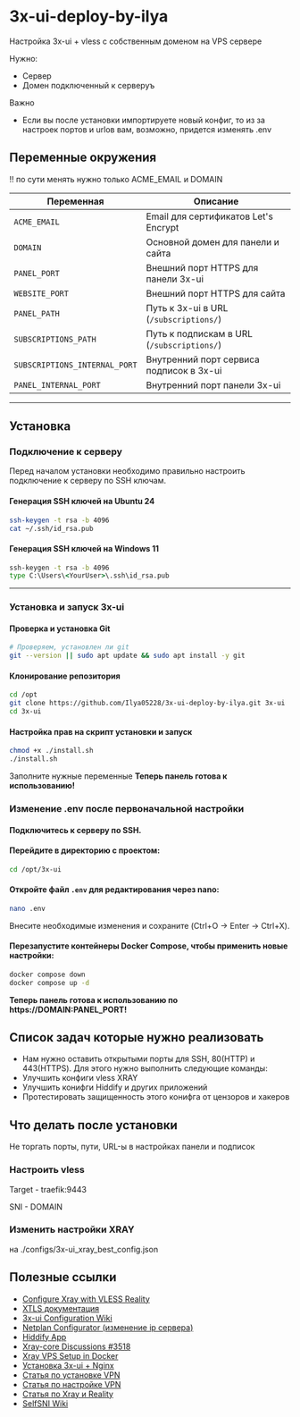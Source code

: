 # 3x-ui-deploy-by-ilya

Настройка 3x-ui + vless с собственным доменом на VPS сервере

Нужно:
- Сервер
- Домен подключенный к серверуъ

Важно
- Если вы после установки импортируете новый конфиг, то из за настроек портов и urlов вам, возможно, придется изменять .env

## Переменные окружения
!! по сути менять нужно только ACME_EMAIL и DOMAIN

| Переменная                   | Описание |
|-------------------------------|----------|
| `ACME_EMAIL`                  | Email для сертификатов Let's Encrypt |
| `DOMAIN`                      | Основной домен для панели и сайта |
| `PANEL_PORT`                  | Внешний порт HTTPS для панели 3x-ui |
| `WEBSITE_PORT`                | Внешний порт HTTPS для сайта |
| `PANEL_PATH`                  | Путь к 3x-ui в URL (`/subscriptions/`) |
| `SUBSCRIPTIONS_PATH`          | Путь к подпискам в URL (`/subscriptions/`) |
| `SUBSCRIPTIONS_INTERNAL_PORT` | Внутренний порт сервиса подписок в 3x-ui |
| `PANEL_INTERNAL_PORT`         | Внутренний порт панели 3x-ui |

---

## Установка

### Подключение к серверу

Перед началом установки необходимо правильно настроить подключение к серверу по SSH ключам.

#### Генерация SSH ключей на Ubuntu 24
```bash
ssh-keygen -t rsa -b 4096
cat ~/.ssh/id_rsa.pub
````

#### Генерация SSH ключей на Windows 11

```cmd
ssh-keygen -t rsa -b 4096
type C:\Users\<YourUser>\.ssh\id_rsa.pub
```

---

### Установка и запуск 3x-ui

#### Проверка и установка Git

```bash
# Проверяем, установлен ли git
git --version || sudo apt update && sudo apt install -y git
```

#### Клонирование репозитория

```bash
cd /opt
git clone https://github.com/Ilya05228/3x-ui-deploy-by-ilya.git 3x-ui
cd 3x-ui
```


#### Настройка прав на скрипт установки и запуск

```bash
chmod +x ./install.sh
./install.sh
```
Заполните нужные переменные
**Теперь панель готова к использованию!**

### Изменение .env после первоначальной настройки

#### Подключитесь к серверу по SSH.

#### Перейдите в директорию с проектом:

```bash
cd /opt/3x-ui
```

#### Откройте файл `.env` для редактирования через nano:

```bash
nano .env
```
Внесите необходимые изменения и сохраните (Ctrl+O → Enter → Ctrl+X).

#### Перезапустите контейнеры Docker Compose, чтобы применить новые настройки:

```bash
docker compose down
docker compose up -d
```
**Теперь панель готова к использованию по https://DOMAIN:PANEL_PORT!**

## Список задач которые нужно реализовать
- Нам нужно оставить открытыми порты для SSH, 80(HTTP) и 443(HTTPS). Для этого нужно выполнить следующие команды:
- Улучшить конфиги vless XRAY
- Улучшить конифги Hiddify и других приложений
- Протестировать защищенность этого конифга от цензоров и хакеров


## Что делать после установки
Не торгать порты, пути, URL-ы в настройках панели и подписок
### Настроить  vless
Target - traefik:9443

SNI - DOMAIN
### Изменить настройки XRAY
на ./configs/3x-ui_xray_best_config.json


## Полезные ссылки

- [Configure Xray with VLESS Reality](https://github.com/EmptyLibra/Configure-Xray-with-VLESS-Reality-on-VPS-server)
- [XTLS документация](https://xtls.github.io/en/)
- [3x-ui Configuration Wiki](https://github.com/MHSanaei/3x-ui/wiki/Configuration)
- [Netplan Configurator (изменение ip сервера)](https://github.com/openlicence/netplan_configurator.sh)
- [Hiddify App](https://github.com/hiddify/hiddify-app)
- [Xray-core Discussions #3518](https://github.com/XTLS/Xray-core/discussions/3518)
- [Xray VPS Setup in Docker](https://github.com/Akiyamov/xray-vps-setup/blob/main/install_in_docker.md)
- [Установка 3x-ui + Nginx](https://habr.com/ru/articles/902580/)
- [Статья по установке VPN](https://habr.com/ru/articles/799751/)
- [Статья по настройке VPN](https://habr.com/ru/articles/770400/)
- [Статья по Xray и Reality](https://habr.com/ru/articles/885276/)
- [SelfSNI Wiki](https://wiki.yukikras.net/ru/selfsni)
